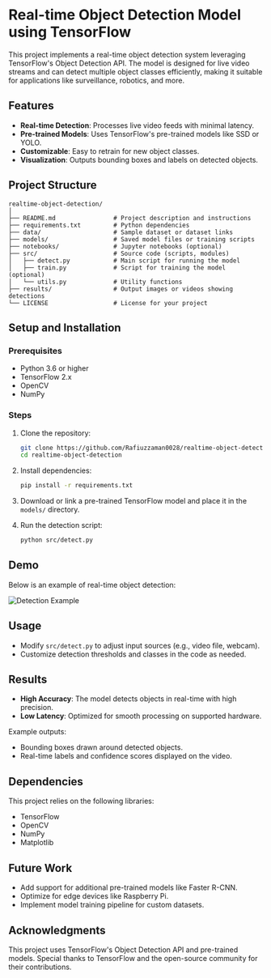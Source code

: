 # Real-time Object Detection Model using TensorFlow

This project implements a real-time object detection system leveraging TensorFlow's Object Detection API. The model is designed for live video streams and can detect multiple object classes efficiently, making it suitable for applications like surveillance, robotics, and more.

## Features
- **Real-time Detection**: Processes live video feeds with minimal latency.
- **Pre-trained Models**: Uses TensorFlow's pre-trained models like SSD or YOLO.
- **Customizable**: Easy to retrain for new object classes.
- **Visualization**: Outputs bounding boxes and labels on detected objects.

## Project Structure
```
realtime-object-detection/
│
├── README.md                # Project description and instructions
├── requirements.txt         # Python dependencies
├── data/                    # Sample dataset or dataset links
├── models/                  # Saved model files or training scripts
├── notebooks/               # Jupyter notebooks (optional)
├── src/                     # Source code (scripts, modules)
│   ├── detect.py            # Main script for running the model
│   ├── train.py             # Script for training the model (optional)
│   └── utils.py             # Utility functions
├── results/                 # Output images or videos showing detections
└── LICENSE                  # License for your project
```

## Setup and Installation
### Prerequisites
- Python 3.6 or higher
- TensorFlow 2.x
- OpenCV
- NumPy

### Steps
1. Clone the repository:
   ```bash
   git clone https://github.com/Rafiuzzaman0028/realtime-object-detection.git
   cd realtime-object-detection
   ```

2. Install dependencies:
   ```bash
   pip install -r requirements.txt
   ```

3. Download or link a pre-trained TensorFlow model and place it in the `models/` directory.

4. Run the detection script:
   ```bash
   python src/detect.py
   ```

## Demo
Below is an example of real-time object detection:

![Detection Example](results/detection_sample.gif)

## Usage
- Modify `src/detect.py` to adjust input sources (e.g., video file, webcam).
- Customize detection thresholds and classes in the code as needed.

## Results
- **High Accuracy**: The model detects objects in real-time with high precision.
- **Low Latency**: Optimized for smooth processing on supported hardware.

Example outputs:
- Bounding boxes drawn around detected objects.
- Real-time labels and confidence scores displayed on the video.

## Dependencies
This project relies on the following libraries:
- TensorFlow
- OpenCV
- NumPy
- Matplotlib

## Future Work
- Add support for additional pre-trained models like Faster R-CNN.
- Optimize for edge devices like Raspberry Pi.
- Implement model training pipeline for custom datasets.

## Acknowledgments
This project uses TensorFlow's Object Detection API and pre-trained models. Special thanks to TensorFlow and the open-source community for their contributions.

